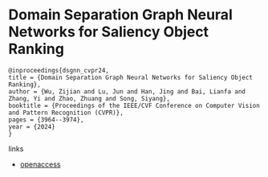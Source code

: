 # Domain Separation Graph Neural Networks for Saliency Object Ranking

```
@inproceedings{dsgnn_cvpr24,
title = {Domain Separation Graph Neural Networks for Saliency Object Ranking},
author = {Wu, Zijian and Lu, Jun and Han, Jing and Bai, Lianfa and Zhang, Yi and Zhao, Zhuang and Song, Siyang},
booktitle = {Proceedings of the IEEE/CVF Conference on Computer Vision and Pattern Recognition (CVPR)},
pages = {3964--3974},
year = {2024}
}
```

links
- [openaccess](https://openaccess.thecvf.com//content/CVPR2024/html/Wu_Domain_Separation_Graph_Neural_Networks_for_Saliency_Object_Ranking_CVPR_2024_paper.html)
